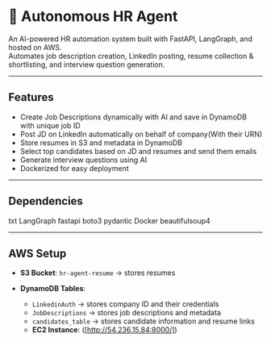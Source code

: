 # 🤖 Autonomous HR Agent

An AI-powered HR automation system built with FastAPI, LangGraph, and hosted on AWS.  
Automates job description creation, LinkedIn posting, resume collection & shortlisting, and interview question generation.

---

## Features
- Create Job Descriptions dynamically with AI and save in DynamoDB with unique job ID
- Post JD on LinkedIn automatically on behalf of company(With their URN)
- Store resumes in S3 and metadata in DynamoDB
- Select top candidates based on JD and resumes and send them emails
- Generate interview questions using AI
- Dockerized for easy deployment

---

## Dependencies

txt
LangGraph
fastapi
boto3
pydantic
Docker
beautifulsoup4

---

## AWS Setup 

- **S3 Bucket**: `hr-agent-resume` → stores resumes

- **DynamoDB Tables**:
  - `LinkedinAuth` ->    stores company ID and their credentials
  - `JobDescriptions` -> stores job descriptions and metadata
  - `candidates_table` -> stores candidate information and resume links
  - **EC2 Instance**: ([http://54.236.15.84:8000/])

